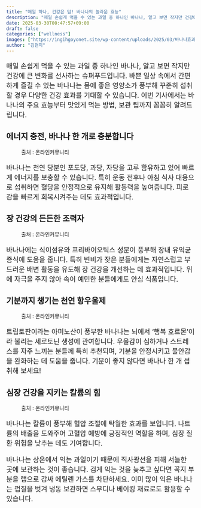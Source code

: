 ```yaml
---
title: "매일 하나, 건강은 덤! 바나나의 놀라운 효능"
description: "매일 손쉽게 먹을 수 있는 과일 중 하나인 바나나, 알고 보면 작지만 건강에 큰 변화를 선사하는 슈퍼푸드입니다. 바쁜 일상 속에서 간편하게 즐길 수 있는 바나나는 몸에 좋은 영양소가 풍부해 꾸준히 섭취할 경우 다양한 건강 효과를 기대할 수 있습니다. 이번 기사에서는 바"
date: 2025-03-30T00:47:57+09:00
draft: false
categories: ["wellness"]
images: ["https://ingihgoyonet.site/wp-content/uploads/2025/03/바나나효과-1024x683.jpg", "https://ingihgoyonet.site/wp-content/uploads/2025/03/버네너-1024x683.jpg", "https://ingihgoyonet.site/wp-content/uploads/2025/03/바나나스무디-1024x682.jpg", "https://ingihgoyonet.site/wp-content/uploads/2025/03/바나나효능-609x1024.jpg"]
author: "김현지"
---
```


<p style="font-size:18px">매일 손쉽게 먹을 수 있는 과일 중 하나인 바나나, 알고 보면 작지만 건강에 큰 변화를 선사하는 슈퍼푸드입니다. 바쁜 일상 속에서 간편하게 즐길 수 있는 바나나는 몸에 좋은 영양소가 풍부해 꾸준히 섭취할 경우 다양한 건강 효과를 기대할 수 있습니다. 이번 기사에서는 바나나의 주요 효능부터 맛있게 먹는 방법, 보관 팁까지 꼼꼼히 알려드립니다.</p> <h2 >에너지 충전, 바나나 한 개로 충분합니다</h2> <figure ><img src="https://ingihgoyonet.site/wp-content/uploads/2025/03/바나나효과-1024x683.jpg" alt="" style="aspect-ratio:16/9;object-fit:cover"/><figcaption >출처 : 온라인커뮤니티</figcaption></figure> <p style="font-size:18px">바나나는 천연 당분인 포도당, 과당, 자당을 고루 함유하고 있어 빠르게 에너지를 보충할 수 있습니다. 특히 운동 전후나 아침 식사 대용으로 섭취하면 혈당을 안정적으로 유지해 활동력을 높여줍니다. 피로감을 빠르게 회복시켜주는 데도 효과적입니다.</p> <h2 >장 건강의 든든한 조력자</h2> <figure ><img src="https://ingihgoyonet.site/wp-content/uploads/2025/03/버네너-1024x683.jpg" alt="" style="aspect-ratio:16/9;object-fit:cover"/><figcaption >출처 : 온라인커뮤니티</figcaption></figure> <p style="font-size:18px">바나나에는 식이섬유와 프리바이오틱스 성분이 풍부해 장내 유익균 증식에 도움을 줍니다. 특히 변비가 잦은 분들에게는 자연스럽고 부드러운 배변 활동을 유도해 장 건강을 개선하는 데 효과적입니다. 위에 자극을 주지 않아 속이 예민한 분들에게도 안심 식품입니다.</p> <h2 >기분까지 챙기는 천연 항우울제</h2> <figure ><img src="https://ingihgoyonet.site/wp-content/uploads/2025/03/바나나스무디-1024x682.jpg" alt="" style="aspect-ratio:16/9;object-fit:cover"/><figcaption >출처 : 온라인커뮤니티</figcaption></figure> <p style="font-size:18px">트립토판이라는 아미노산이 풍부한 바나나는 뇌에서 ‘행복 호르몬’이라 불리는 세로토닌 생성에 관여합니다. 우울감이 심하거나 스트레스를 자주 느끼는 분들께 특히 추천되며, 기분을 안정시키고 불안감을 완화하는 데 도움을 줍니다. 기분이 좋지 않다면 바나나 한 개 섭취해 보세요!</p> <h2 >심장 건강을 지키는 칼륨의 힘</h2> <figure ><img src="https://ingihgoyonet.site/wp-content/uploads/2025/03/바나나효능-609x1024.jpg" alt="" style="aspect-ratio:16/9;object-fit:cover"/><figcaption >출처 : 온라인커뮤니티</figcaption></figure> <p style="font-size:18px">바나나는 칼륨이 풍부해 혈압 조절에 탁월한 효과를 보입니다. 나트륨의 배출을 도와주어 고혈압 예방에 긍정적인 역할을 하며, 심장 질환 위험을 낮추는 데도 기여합니다. </p> <p style="font-size:18px">바나나는 상온에서 익는 과일이기 때문에 직사광선을 피해 서늘한 곳에 보관하는 것이 좋습니다. 검게 익는 것을 늦추고 싶다면 꼭지 부분을 랩으로 감싸 에틸렌 가스를 차단하세요. 이미 많이 익은 바나나는 껍질을 벗겨 냉동 보관하면 스무디나 베이킹 재료로도 활용할 수 있습니다.</p>